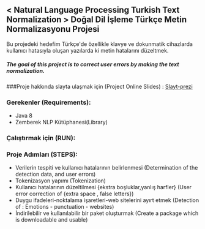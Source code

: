 ## < Natural Language Processing Turkish Text Normalization > Doğal Dil İşleme Türkçe Metin Normalizasyonu Projesi
 Bu projedeki hedefim Türkçe'de özellikle klavye ve dokunmatik cihazlarda kullanıcı hatasıyla oluşan yazılarda ki metin hatalarını düzeltmek.
##### The goal of this project is to correct user errors by making the text normalization.

###Proje hakkında slayta ulaşmak için (Project Online Slides) :  [Slayt-prezi](https://prezi.com/_s4nirxrn7c5/metin-normalizasyonu/)

### Gerekenler (Requirements):
- Java 8
- Zemberek NLP Kütüphanesi(Library)

### Çalıştırmak için (RUN): 

### Proje Adımları (STEPS):
- Verilerin tespiti ve kullanıcı hatalarının belirlenmesi (Determination of the detection data, and user errors)
- Tokenizasyon yapımı (Tokenization)
- Kullanıcı hatalarının düzeltilmesi {ekstra boşluklar,yanlış harfler} (User error correction of {extra space , false letters})
- Duygu ifadeleri-noktalama işaretleri-web sitelerini ayırt etmek (Detection of : Emotions - punctuation - websites)
- İndirilebilir ve kullanılabilir bir paket oluşturmak (Create a package which is downloadable and usable)



